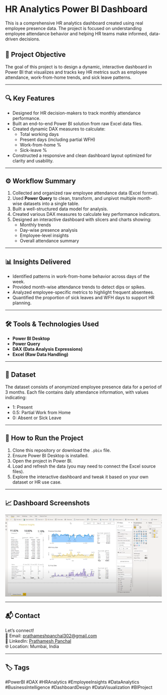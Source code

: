 # HR Analytics Power BI Dashboard

This is a comprehensive HR analytics dashboard created using real employee presence data. The project is focused on understanding employee attendance behavior and helping HR teams make informed, data-driven decisions.

## 📌 Project Objective

The goal of this project is to design a dynamic, interactive dashboard in Power BI that visualizes and tracks key HR metrics such as employee attendance, work-from-home trends, and sick leave patterns.

---

## 🔍 Key Features

- Designed for HR decision-makers to track monthly attendance performance.
- Built an end-to-end Power BI solution from raw Excel data files.
- Created dynamic DAX measures to calculate:
  - Total working days
  - Present days (including partial WFH)
  - Work-from-home %
  - Sick-leave %
- Constructed a responsive and clean dashboard layout optimized for clarity and usability.

---

## ⚙️ Workflow Summary

1. Collected and organized raw employee attendance data (Excel format).
2. Used **Power Query** to clean, transform, and unpivot multiple month-wise datasets into a single table.
3. Built a well-structured data model for analysis.
4. Created various DAX measures to calculate key performance indicators.
5. Designed an interactive dashboard with slicers and charts showing:
   - Monthly trends
   - Day-wise presence analysis
   - Employee-level insights
   - Overall attendance summary

---

## 📊 Insights Delivered

- Identified patterns in work-from-home behavior across days of the week.
- Provided month-wise attendance trends to detect dips or spikes.
- Analyzed employee-specific metrics to highlight frequent absentees.
- Quantified the proportion of sick leaves and WFH days to support HR planning.

---

## 🛠 Tools & Technologies Used

- **Power BI Desktop**
- **Power Query**
- **DAX (Data Analysis Expressions)**
- **Excel (Raw Data Handling)**

---

## 🧪 Dataset

The dataset consists of anonymized employee presence data for a period of 3 months. Each file contains daily attendance information, with values indicating:
- 1: Present
- 0.5: Partial Work from Home
- 0: Absent or Sick Leave

---

## 🚀 How to Run the Project

1. Clone this repository or download the `.pbix` file.
2. Ensure Power BI Desktop is installed.
3. Open the project in Power BI.
4. Load and refresh the data (you may need to connect the Excel source files).
5. Explore the interactive dashboard and tweak it based on your own dataset or HR use case.

---

## 📈 Dashboard Screenshots

![Dashboard Screenshot](Power_BI_Project.png)

---


## 📬 Contact  
Let’s connect!  
📧 Email: prathameshpanchal302@gmail.com  
🔗 LinkedIn: [Prathamesh Panchal](https://www.linkedin.com/in/prathamesh-panchal-72129120a/)  
🌐 Location: Mumbai, India  

---

## 🏷️ Tags  
#PowerBI #DAX #HRAnalytics #EmployeeInsights #DataAnalytics #BusinessIntelligence #DashboardDesign #DataVisualization #BIProject  

